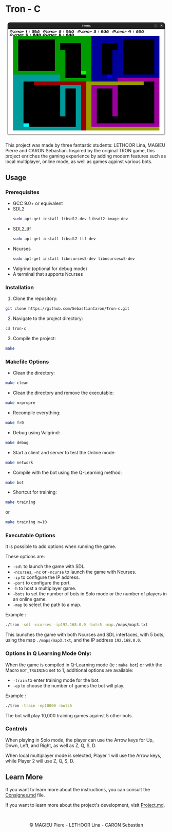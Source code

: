 # Tron - C

<p style="text-align:center;">
    <img alt="TRON MADE BY MAGIEU PIERRE, LINA LETHOOR AND SEBASTIAN CARON" src="./res/TRON.png">
</p>

This project was made by three fantastic students: LETHOOR Lina, MAGIEU Pierre and CARON Sebastian. Inspired by the original TRON game, this project enriches the gaming experience by adding modern features such as local multiplayer, online mode, as well as games against various bots.

## Usage

### Prerequisites

- GCC 9.0+ or equivalent
- SDL2
    ```bash
    sudo apt-get install libsdl2-dev libsdl2-image-dev
    ```
- SDL2_ttf
    ```bash
    sudo apt-get install libsdl2-ttf-dev
    ```
- Ncurses
    ```bash
    sudo apt-get install libncurses5-dev libncursesw5-dev 
    ```
- Valgrind (optional for debug mode)
- A terminal that supports Ncurses



### Installation

1. Clone the repository:
```bash
git clone https://github.com/SebastianCaron/Tron-c.git
```

2. Navigate to the project directory:
```bash
cd Tron-c
```

3. Compile the project:
```bash
make
```

### Makefile Options

- Clean the directory:
```bash
make clean
```

- Clean the directory and remove the executable:
```bash
make mrpropre
```

- Recompile everything:
```bash
make fr0
```

- Debug using Valgrind:
```bash
make debug
```

- Start a client and server to test the Online mode:
```bash
make network
```

- Compile with the bot using the Q-Learning method:
```bash
make bot
```

- Shortcut for training:
```bash
make training
```
or
```bash
make training n=10
```

### Executable Options

It is possible to add options when running the game.

These options are:
- `-sdl` to launch the game with SDL.
- `-ncurses`, `-nc` or `-ncurse` to launch the game with Ncurses.
- `-ip` to configure the IP address.
- `-port` to configure the port.
- `-h` to host a multiplayer game.
- `-bots` to set the number of bots in Solo mode or the number of players in an online game.
- `-map` to select the path to a map.

Example : 
```bash
./tron -sdl -ncurses -ip192.168.0.0 -bots5 -map./maps/map3.txt
```

This launches the game with both Ncurses and SDL interfaces, with 5 bots, using the map `./maps/map3.txt`, and the IP address `192.168.0.0`.

### Options in Q Learning Mode Only: 

When the game is compiled in Q-Learning mode (ie : `make bot`) or with the Macro `BOT_TRAINING` set to 1, additional options are available:

- `-train` to enter training mode for the bot.
- `-ep` to choose the number of games the bot will play.

Example : 
```bash
./tron -train -ep10000 -bots5
```

The bot will play 10,000 training games against 5 other bots.



### Controls

When playing in Solo mode, the player can use the Arrow keys for Up, Down, Left, and Right, as well as Z, Q, S, D.

When local multiplayer mode is selected, Player 1 will use the Arrow keys, while Player 2 will use Z, Q, S, D.

## Learn More

If you want to learn more about the instructions, you can consult the [Consignes.md](./Consignes.md) file.

If you want to learn more about the project's development, visit [Project.md](./Project.md).

<br>
<p style="text-align:center;">&copy; MAGIEU Piere - LETHOOR Lina - CARON Sebastian</p>